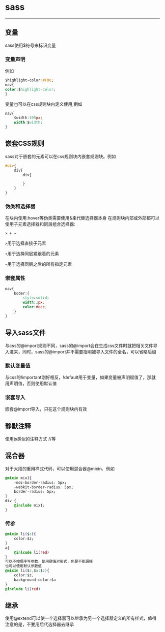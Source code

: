 # sass
<hr>

## 变量

sass使用$符号来标识变量

### 变量声明

例如

```css
$highlight-color:#F90;
nav{
color:$highlight-color;
}
```

变量也可以在css规则块内定义使用,例如

```css
nav{
    $width:100px;
    width:$width;
}
```

## 嵌套CSS规则

sass对于嵌套的元素可以在css规则块内嵌套规则块。例如

```css
#div{
    div{
        div{

        }
    }
}
```

### 伪类和选择器

在块内使用:hover等伪类需要使用&来代替选择器本身
在规则块内部或外部都可以使用子元素选择器和同层组合选择器:

`> + ~`

`>`用于选择直接子元素

`+`用于选择同层紧跟着的元素

`~`用于选择同层之后的所有指定元素

### 嵌套属性

```css
nav{
    boder:{
        style:solid;
        width:1px;
        color:#ccc;
    }
}
```

## 导入sass文件

与css的@import规则不同，sass的@import会在生成css文件时就把相关文件导入进来，同时，sass的@import并不需要指明被导入文件的全名，可以省略后缀

### 默认变量值

与css的!important刚好相反，!default用于变量，如果变量被声明赋值了，那就用声明值，否则使用默认值

### 嵌套导入

嵌套@import导入，只在这个规则块内有效

## 静默注释

使用js类似的注释方式 //等

## 混合器

对于大段的重用样式代码，可以使用混合器@mixin，例如

```css
@mixin mix1{
    -moz-border-radius: 5px;
    -webkit-border-radius: 5px;
    border-radius: 5px;
}
div {
    @include mix1;
}
```

### 传参

```css
@mixin li($z){
    color:$z;
}
a{
    @inlcude li(red)
}
可以不按顺序写参数，使用键值对形式，但是不能漏掉
也可以使用默认参数值
@mixin li($z,$a:$z){
    color:$z,
    background-color:$a
}
@include li(red)
```

## 继承

使用@extend可以使一个选择器可以继承为另一个选择器定义的所有样式，值得注意的是，不要用后代选择器去继承